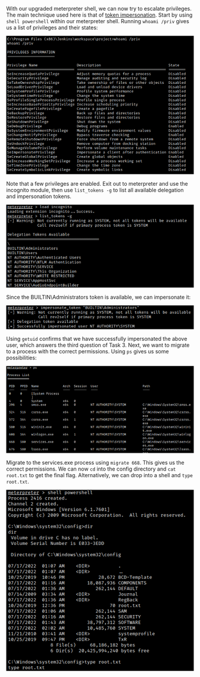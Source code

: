With our upgraded meterpreter shell, we can now try to escalate privileges. The main technique used here is that of [token impersonation](https://docs.microsoft.com/en-us/windows/win32/secauthz/access-tokens). Start by using ``shell powershell`` within our meterpreter shell. Running ``whoami /priv`` gives us a list of privileges and their states:

<center>

![8c6e13bcd9ca329caaf95caf839ca559.png](/Alfred/_resources/8c6e13bcd9ca329caaf95caf839ca559-1.png)

</center>

Note that a few privileges are enabled. Exit out to meterpreter and use the incognito module, then use ``list_tokens -g`` to list all available delegation and impersonation tokens.

<center>

![d7e82c70ea426de69a6169973870ebb6.png](/Alfred/_resources/d7e82c70ea426de69a6169973870ebb6-1.png)

</center>

Since the BUILTIN\Administrators token is available, we can impersonate it:

<center>

![7f63634cce1c105e8dcc5fe64050eb8a.png](/Alfred/_resources/7f63634cce1c105e8dcc5fe64050eb8a-1.png)

</center>

Using ``getuid`` confirms that we have successfully impersonated the above user, which answers the third question of Task 3. Next, we want to migrate to a process with the correct permissions. Using ``ps`` gives us some possibilities:

<center>

![87307fc3f9141c3f191b71b29ed05ae4.png](/Alfred/_resources/87307fc3f9141c3f191b71b29ed05ae4-1.png)

</center>

Migrate to the services.exe process using `migrate 668`. This gives us the correct permissions. We can now `cd` into the config directory and `cat root.txt` to get the final flag. Alternatively, we can drop into a shell and `type root.txt`.

<center>

![8cc2de1e9c169473bb79a83fc6ca9c81.png](/Alfred/_resources/8cc2de1e9c169473bb79a83fc6ca9c81-1.png)

</center>